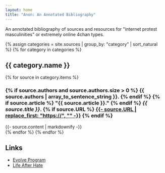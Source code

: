 ```yaml
---
layout: home
title: "Anon: An Annotated Bibliography"
---
```


An annotated bibliography of sources and resources for "internet
protest masculinities" or extremely online 4chan types.

<!-- - Martin Kantor. *Distancing: Avoidant Personality Disorder*. -->

<!-- - name:  Far-Right Canon -->
<!-- - J. R. R. Tolkien. *The Lord of the Rings* -->
<!-- - Andrew Anglin. [*A Normie's Guide to the Alt-Right*](https://web.archive.org/web/20231210135756/https://dailystormer.in/a-normies-guide-to-the-alt-right/). -->
<!-- - Andrew Mac Donald (William Pierce). [*The Turner Diaries*](https://archive.org/details/the-turner-diaries-andrew-mac-donald-william-pierce). -->
<!-- Philosphy -->
<!-- + Albert Camus. *The Rebel*. -->
<!-- + Max Stirner. The Unique and Its Property -->
{% assign categories = site.sources | group_by: "category" | sort_natural %}
{% for category in categories %}
  <h2>{{ category.name }}</h2>
  {% for source in category.items %}
  <section class="bib">
    <h3 class="bib-title">
      {% if source.authors and source.authors.size > 0 %}
        {{ source.authors | array_to_sentence_string }}.
      {% endif %}
      {% if source.article %}
      "{{ source.article }}."
      {% endif %}
      <i>{{ source.title }}</i>.
      {% if source.URL %}
      <a href="{{- source.URL -}}">{{- source.URL | replace_first: "https://", "" -}}</a>
      {% endif %}
    </h3>
    <div class="bib-anno">
    {{- source.content | markdownify -}}
    </div>
  </section>
  {% endfor %}
{% endfor %}

## Links

+ [Evolve Program](https://evolveprogram.ca)
+ [Life After Hate](https://lifeafterhate.org)

